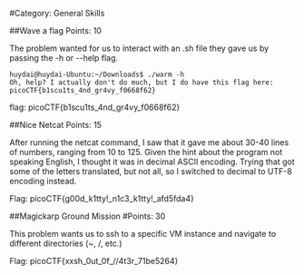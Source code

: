 #Category: General Skills

##Wave a flag
Points: 10

The problem wanted for us to interact with an .sh file they gave us by passing the -h or --help flag.

````
huydai@huydai-Ubuntu:~/Downloads$ ./warm -h
Oh, help? I actually don't do much, but I do have this flag here: picoCTF{b1scu1ts_4nd_gr4vy_f0668f62}
````

flag: picoCTF{b1scu1ts_4nd_gr4vy_f0668f62}

##Nice Netcat
Points: 15

After running the netcat command, I saw that it gave me about 30-40 lines of numbers, ranging from 10 to 125. Given the hint about the program not speaking English, I thought it was in decimal ASCII encoding. Trying that got some of the letters translated, but not all, so I switched to decimal to UTF-8 encoding instead.

Flag: picoCTF{g00d_k1tty!_n1c3_k1tty!_afd5fda4}

##Magickarp Ground Mission
#Points: 30

This problem wants us to ssh to a specific VM instance and navigate to different directories (~, /, etc.)

Flag: picoCTF{xxsh_0ut_0f_\/\/4t3r_71be5264}